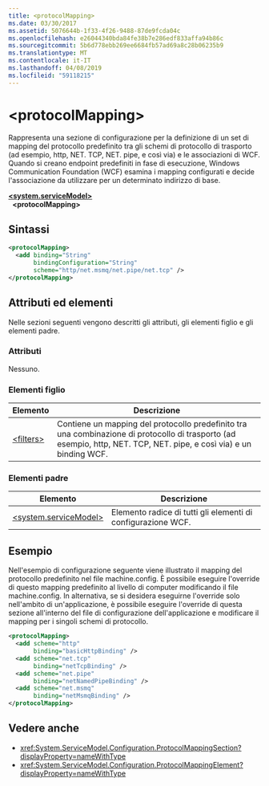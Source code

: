 ```yaml
---
title: <protocolMapping>
ms.date: 03/30/2017
ms.assetid: 5076644b-1f33-4f26-9488-87de9fcda04c
ms.openlocfilehash: e26044340bda84fe38b7e286edf833affa94b86c
ms.sourcegitcommit: 5b6d778ebb269ee6684fb57ad69a8c28b06235b9
ms.translationtype: MT
ms.contentlocale: it-IT
ms.lasthandoff: 04/08/2019
ms.locfileid: "59118215"
---
```

# <a name="protocolmapping"></a>\<protocolMapping>
Rappresenta una sezione di configurazione per la definizione di un set di mapping del protocollo predefinito tra gli schemi di protocollo di trasporto (ad esempio, http, NET. TCP, NET. pipe, e così via) e le associazioni di WCF. Quando si creano endpoint predefiniti in fase di esecuzione, Windows Communication Foundation (WCF) esamina i mapping configurati e decide l'associazione da utilizzare per un determinato indirizzo di base.  
  
[**\<system.serviceModel>**](system-servicemodel.md)  
&nbsp;&nbsp;**\<protocolMapping>**  
  
## <a name="syntax"></a>Sintassi  
  
```xml  
<protocolMapping>
  <add binding="String"
       bindingConfiguration="String"
       scheme="http/net.msmq/net.pipe/net.tcp" />
</protocolMapping>
```  
  
## <a name="attributes-and-elements"></a>Attributi ed elementi  
 Nelle sezioni seguenti vengono descritti gli attributi, gli elementi figlio e gli elementi padre.  
  
### <a name="attributes"></a>Attributi  
 Nessuno.  
  
### <a name="child-elements"></a>Elementi figlio  
  
|Elemento|Descrizione|  
|-------------|-----------------|  
|[\<filters>](filters-of-routing.md)|Contiene un mapping del protocollo predefinito tra una combinazione di protocollo di trasporto (ad esempio, http, NET. TCP, NET. pipe, e così via) e un binding WCF.|  
  
### <a name="parent-elements"></a>Elementi padre  
  
|Elemento|Descrizione|  
|-------------|-----------------|  
|[\<system.serviceModel>](system-servicemodel.md)|Elemento radice di tutti gli elementi di configurazione WCF.|  
  
## <a name="example"></a>Esempio  
 Nell'esempio di configurazione seguente viene illustrato il mapping del protocollo predefinito nel file machine.config. È possibile eseguire l'override di questo mapping predefinito al livello di computer modificando il file machine.config. In alternativa, se si desidera eseguirne l'override solo nell'ambito di un'applicazione, è possibile eseguire l'override di questa sezione all'interno del file di configurazione dell'applicazione e modificare il mapping per i singoli schemi di protocollo.  
  
```xml  
<protocolMapping>
  <add scheme="http"
       binding="basicHttpBinding" />
  <add scheme="net.tcp"
       binding="netTcpBinding" />
  <add scheme="net.pipe"
       binding="netNamedPipeBinding" />
  <add scheme="net.msmq"
       binding="netMsmqBinding" />
</protocolMapping>
```  
  
## <a name="see-also"></a>Vedere anche

- <xref:System.ServiceModel.Configuration.ProtocolMappingSection?displayProperty=nameWithType>
- <xref:System.ServiceModel.Configuration.ProtocolMappingElement?displayProperty=nameWithType>
